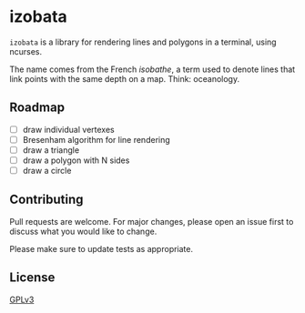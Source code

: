 # izobata

`izobata` is a library for rendering lines and polygons in a terminal, using
ncurses.

The name comes from the French *isobathe*, a term used to denote lines that link
points with the same depth on a map. Think: oceanology.

<!--
## Getting started

### Requirements

(What other software does this project depend on?)

### Installation

(How can anyone get this software running, provided they meet the requirements?)

### Usage

(How is this software used?)
-->

## Roadmap

- [ ] draw individual vertexes
- [ ] Bresenham algorithm for line rendering
- [ ] draw a triangle
- [ ] draw a polygon with N sides
- [ ] draw a circle

## Contributing

Pull requests are welcome. For major changes, please open an issue first to
discuss what you would like to change.

Please make sure to update tests as appropriate.

## License

[GPLv3](./LICENSE)
